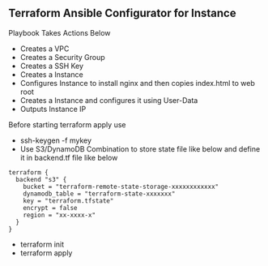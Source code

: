 ## Terraform Ansible Configurator for Instance

Playbook Takes Actions Below

* Creates a VPC
* Creates a Security Group
* Creates a SSH Key
* Creates a Instance 
* Configures Instance to install nginx and then copies index.html to web root
* Creates a Instance and configures it using User-Data
* Outputs Instance IP

Before starting terraform apply use
* ssh-keygen -f mykey
* Use S3/DynamoDB Combination to store state file like below and define it in backend.tf file like below
```
terraform {
  backend "s3" {
    bucket = "terraform-remote-state-storage-xxxxxxxxxxxx"
    dynamodb_table = "terraform-state-xxxxxxx"
    key = "terraform.tfstate"
    encrypt = false
    region = "xx-xxxx-x"
  }
}
```
* terraform init 
* terraform apply
